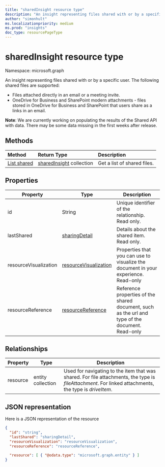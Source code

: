 ```yaml
---
title: "sharedInsight resource type"
description: "An insight representing files shared with or by a specific user. The following shared files are supported:"
author: "simonhult"
ms.localizationpriority: medium
ms.prod: "insights"
doc_type: resourcePageType
---
```


# sharedInsight resource type

Namespace: microsoft.graph

An insight representing files shared with or by a specific user. The following shared files are supported:

- Files attached directly in an email or a meeting invite.
- OneDrive for Business and SharePoint modern attachments - files stored in OneDrive for Business and SharePoint that users share as a links in an email.

**Note**: We are currently working on populating the results of the Shared API with data. There may be some data missing in the first weeks after release.

## Methods

| Method       | Return Type  |Description|
|:---------------|:--------|:----------|
|[List shared](../api/insights-list-shared.md) |[sharedInsight](insights-shared.md) collection| Get a list of shared files.|

## Properties

| Property              | Type          	 		| Description  |
| -------------         |---------------	 		| -------------|
| id      				| String	 				| Unique identifier of the relationship. Read only. 	   |
| lastShared			| [sharingDetail](insights-sharingdetail.md)				| Details about the shared item. Read only. 	   |
| resourceVisualization	| [resourceVisualization](insights-resourcevisualization.md)				| Properties that you can use to visualize the document in your experience. Read-only	   |
| resourceReference		| [resourceReference](insights-resourcereference.md)                      | Reference properties of the shared document, such as the url and type of the document. Read-only	   |

## Relationships

| Property      | Type          | Description  |
| ------------- |---------------| -------------|
| resource    	| entity collection	| Used for navigating to the item that was shared. For file attachments, the type is *fileAttachment*. For linked attachments, the type is *driveItem*. |

## JSON representation
Here is a JSON representation of the resource
<!--{
  "blockType":"resource",
  "keyProperty": "id",
  "@odata.type": "microsoft.graph.sharedInsight"
}-->
```json
{
  "id": "string",
  "lastShared": "sharingDetail",
  "resourceVisualization": "resourceVisualization",
  "resourceReference": "resourceReference",
  
  "resource": [ { "@odata.type": "microsoft.graph.entity" } ]
}
```

